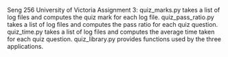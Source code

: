 Seng 256
University of Victoria
Assignment 3: 
quiz_marks.py takes a list of log files and computes the quiz mark for each log file.
quiz_pass_ratio.py takes a list of log files and computes the pass ratio for each quiz question.
quiz_time.py takes a list of log files and computes the average time taken for each quiz question.
quiz_library.py provides functions used by the three applications.
